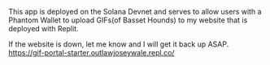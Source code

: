 This app is deployed on the Solana Devnet
and serves to allow users with a Phantom Wallet
to upload GIFs(of Basset Hounds) to my website that
is deployed with Replit.

If the website is down, let me know and I will get it back up ASAP.
https://gif-portal-starter.outlawjoseywale.repl.co/